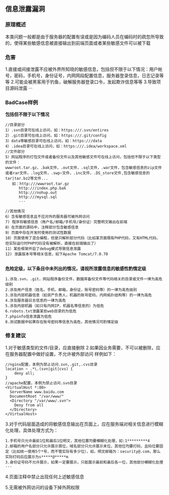 ## 信息泄露漏洞
### 原理概述
本类问题一般都是由于服务器的配置有误或是因为编码人员在编码时的疏忽所导致的，使得某些敏感信息被直接输出到前端页面或者某些敏感文件可以被下载
### 危害
1.直接或间接泄露不应被外界所知晓的敏感信息，包括但不限于以下情况：用户帐号，密码，手机号，身份证号，内网网段配置信息，服务器登录信息，日志记录等等
2.可能会被黑客用于钓鱼，破解服务器登录口令，发起欺诈信息等等
3.导致项目源码泄露
···
### BadCase样例
<B>包括但不限于以下情况</B>
```
//目录部分
1）.svn目录可在线上访问，如：https:///.svn/entires
2）.git目录可在线上访问，如：https:///.git/config
3）data等敏感目录可在线上访问，如：https:///data
4）.idea目录可在线上访问，如：https:///.idea/workspace.xml
//文件部分
5）网站程序的打包文件或者备份文件以及其他敏感文件可在线上访问，包括但不限于以下类型的文件：
wwwroot.tar.gz，.bak文件，.out文件，.sql文件，.war文件，包含敏感信息的zip文件或者rar文件，.log文件，.swp~文件，.inc文件，.DS_store文件,包含敏感信息的tar|tar.bz2等文件...
   如：http:///wwwroot.tar.gz
      http:///index.php.bak
      http:///nohup.out
      http:///mysql.sql
      ···

//其他情况
6）含有敏感信息且不应对外的服务器可被外网访问
7) 程序将敏感信息（用户名/邮箱/手机号/身份证）完整明文输出在前端
8）在页面的源码中，注释部分包含敏感信息
9）页面中存在开发时使用的测试性数据
10）页面使用了混合编程，但是只解析部分代码（比如某页面既有PHP代码，又有HTML代码，但实际运行时PHP代码没有被解析，直接在前端输出了）
11）某些框架开启了debug模式导致信息泄露
12) 泄露版本号等相关信息，如下Apache Tomcat/7.0.70


```
<B>危险定级，以下条目中未列出的情况，请视所泄露信息的敏感性酌情定级</B>
```
1.涉及.svn，.git，网站程序备份文件，数据库备份文件等代码相关的目录或文件一律为高危级别
2.涉及用户信息（姓名，手机，邮箱，身份证，账号密码等）的一律为高危级别
3.涉及内部机器信息（如资产负责人，机器的账号密码，内网拓扑结构等）的一律为高危
4.涉及服务器日志信息的一律为高危
5.涉及内部机器（如只有内网IP，机器名等信息的）为低危
6.robots.txt泄露某些web目录的为低危
7.phpinfo信息泄露为低危
8.测试数据中如果存在账号密码等信息为高危，其他情况可酌情定级
```
### 修复建议
1.对于敏感类型的文件/目录，应直接删除
2.如果因业务需要，不可以被删除，应在服务器配置中做好设置，不允许被外部访问
样例如下：
```
//nginx配置，本例为禁止访问.svn,.git,.cvs目录
location ~ .*\.(svn|git|cvs) {
    deny all;
}
//apache配置，本例为禁止访问.svn目录
<VirtualHost *:80>
  ServerName www.baidu.com
  DocumentRoot "/var/www/"
  <Directory "/var/www/.svn">
    Deny from all
  </Directory>
</VirtualHost>
```
3.对于代码层面造成的将敏感信息输出在页面上，应在服务端对相关信息进行模糊化处理，具体处理方式为：
```
1.手机号只允许最前1位和最后1位明文，其他位置均要模糊化处理，如:1*********4
2.邮箱的用户名部分只允许展示首位，域名部分只允许展示末位，其他位均要打码，且码位要固定（比如统一使用5个*号，而不管实际有多少位），如，明文邮箱为：security@.com，那么实际打码后应展示为s*****@*****m
3.身份证号码不允许展示，如果一定要展示，只能展示最前和最后各一位，其他部分模糊化处理
···
```
4.页面注释中禁止出现任何上述敏感信息

5.无需被外网访问的设备下掉外网权限
